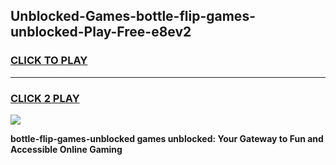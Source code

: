 
## Unblocked-Games-bottle-flip-games-unblocked-Play-Free-e8ev2
<h3>
<a href="https://premium76.site?title=bottle-flip-games-unblocked&ref=23A">CLICK TO PLAY</a></h3>
<hr>

<h3>
<a href="https://premium76.site?title=bottle-flip-games-unblocked&ref=23A">CLICK 2 PLAY</a>
  
</h3>

<a href="https://premium76.site?title=bottle-flip-games-unblocked&ref=23A"><img src="https://clearcache.store/games.png"></a>


**bottle-flip-games-unblocked games unblocked: Your Gateway to Fun and Accessible Online Gaming**
